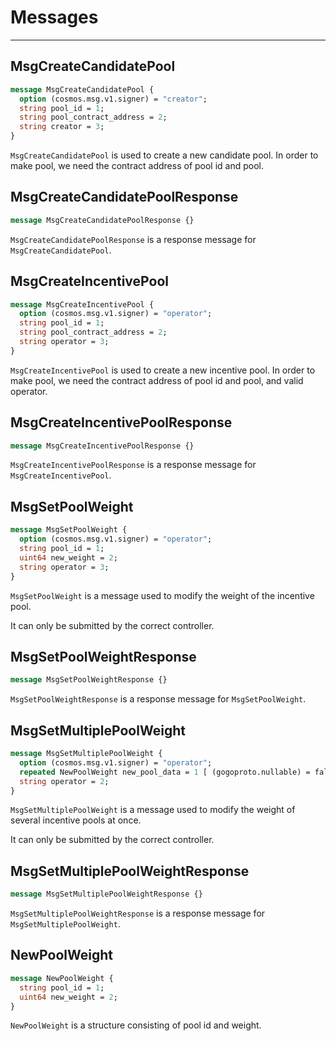# Messages

---
## MsgCreateCandidatePool
```protobuf
message MsgCreateCandidatePool {
  option (cosmos.msg.v1.signer) = "creator";
  string pool_id = 1;
  string pool_contract_address = 2;
  string creator = 3;
}
```

`MsgCreateCandidatePool` is used to create a new candidate pool. In order to make pool, we need the contract address of pool id and pool.

## MsgCreateCandidatePoolResponse
```protobuf
message MsgCreateCandidatePoolResponse {}
```

`MsgCreateCandidatePoolResponse` is a response message for `MsgCreateCandidatePool`.

## MsgCreateIncentivePool
```protobuf
message MsgCreateIncentivePool {
  option (cosmos.msg.v1.signer) = "operator";
  string pool_id = 1;
  string pool_contract_address = 2;
  string operator = 3;
}
```

`MsgCreateIncentivePool` is used to create a new incentive pool.
In order to make pool, we need the contract address of pool id and pool, and valid operator.

## MsgCreateIncentivePoolResponse
```protobuf
message MsgCreateIncentivePoolResponse {}
```

`MsgCreateIncentivePoolResponse` is a response message for `MsgCreateIncentivePool`.

## MsgSetPoolWeight
```protobuf
message MsgSetPoolWeight {
  option (cosmos.msg.v1.signer) = "operator";
  string pool_id = 1;
  uint64 new_weight = 2;
  string operator = 3;
}
```

`MsgSetPoolWeight` is a message used to modify the weight of the incentive pool.

It can only be submitted by the correct controller.

## MsgSetPoolWeightResponse
```protobuf
message MsgSetPoolWeightResponse {}
```

`MsgSetPoolWeightResponse` is a response message for `MsgSetPoolWeight`.

## MsgSetMultiplePoolWeight
```protobuf
message MsgSetMultiplePoolWeight {
  option (cosmos.msg.v1.signer) = "operator";
  repeated NewPoolWeight new_pool_data = 1 [ (gogoproto.nullable) = false ];
  string operator = 2;
}
```

`MsgSetMultiplePoolWeight` is a message used to modify the weight of several incentive pools at once.

It can only be submitted by the correct controller.

## MsgSetMultiplePoolWeightResponse
```protobuf
message MsgSetMultiplePoolWeightResponse {}
```

`MsgSetMultiplePoolWeightResponse` is a response message for `MsgSetMultiplePoolWeight`.

## NewPoolWeight
```protobuf
message NewPoolWeight {
  string pool_id = 1;
  uint64 new_weight = 2;
}
```

`NewPoolWeight` is a structure consisting of pool id and weight.